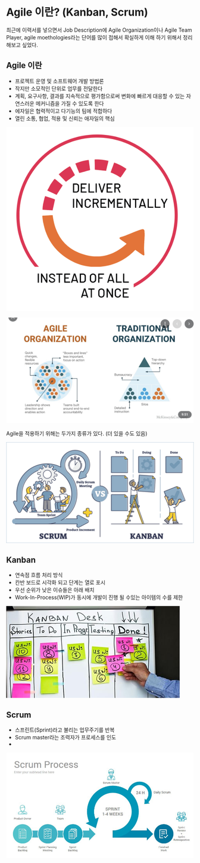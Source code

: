 # Agile 이란? (Kanban, Scrum)

최근에 이력서를 넣으면서 Job Description에 Agile Organization이나 Agile Team Player, agile moethologies라는 단어를 많이 접해서 확실하게 이해 하기 위해서 정리해보고 싶었다. 

## Agile 이란

- 프로젝트 운영 및 소프트웨어 개발 방법론
- 작지만 소모적인 단위로 업무를 전달한다
- 계획, 요구사항, 결과를 지속적으로 평가함으로써 변화에 빠르게 대응할 수 있는 자연스러운 메커니즘을 가질 수 있도록 한다
- 에자일은 협력적이고 다기능의 팀에 적합하다
- 열린 소통, 협업, 적용 및 신뢰는 애자일의 핵심

![Untitled](./img/Untitled1.png)

![563D3A44-8853-427F-B6E8-F7918B22F82D.jpeg](./img/563D3A44-8853-427F-B6E8-F7918B22F82D.jpeg)

Agile을 적용하기 위해는 두가지 종류가 있다. (더 있을 수도 있음) 

![85A641BC-1037-472C-959C-444DF729F7E5.png](./img/85A641BC-1037-472C-959C-444DF729F7E5.png)

## Kanban

- 연속점 흐름 처리 방식
- 칸반 보드로 시각화 되고 단계는 열로 포시
- 우선 순위가 낮은 이슈들은 아래 배치
- Work-In-Process(WIP)가 동시에 개발이 진행 될 수있는 아이템의 수를 제한

![C6AF9A84-A035-47E5-AA8D-F51D60896DA6.jpeg](./img/C6AF9A84-A035-47E5-AA8D-F51D60896DA6.jpeg)

## Scrum

- 스프린트(Sprint)라고 불리는 업무주기를 반복
- Scrum master라는 조력자가 프로세스를 인도
- 

![B9625EC8-DEEC-4DDA-951D-92EA89F932BE.png](./img/B9625EC8-DEEC-4DDA-951D-92EA89F932BE.png)